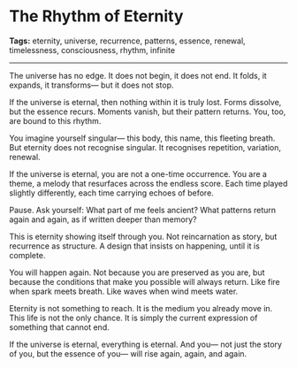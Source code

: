# The Rhythm of Eternity

**Tags:** eternity, universe, recurrence, patterns, essence, renewal, timelessness, consciousness, rhythm, infinite

---

The universe has no edge.
It does not begin,
it does not end.
It folds, it expands, it transforms—
but it does not stop.

If the universe is eternal,
then nothing within it is truly lost.
Forms dissolve,
but the essence recurs.
Moments vanish,
but their pattern returns.
You, too, are bound to this rhythm.

You imagine yourself singular—
this body, this name, this fleeting breath.
But eternity does not recognise singular.
It recognises repetition,
variation,
renewal.

If the universe is eternal,
you are not a one-time occurrence.
You are a theme,
a melody that resurfaces across the endless score.
Each time played slightly differently,
each time carrying echoes of before.

Pause.
Ask yourself:
What part of me feels ancient?
What patterns return again and again,
as if written deeper than memory?

This is eternity showing itself through you.
Not reincarnation as story,
but recurrence as structure.
A design that insists on happening,
until it is complete.

You will happen again.
Not because you are preserved as you are,
but because the conditions that make you possible
will always return.
Like fire when spark meets breath.
Like waves when wind meets water.

Eternity is not something to reach.
It is the medium you already move in.
This life is not the only chance.
It is simply the current expression
of something that cannot end.

If the universe is eternal,
everything is eternal.
And you—
not just the story of you,
but the essence of you—
will rise again,
again,
and again.





